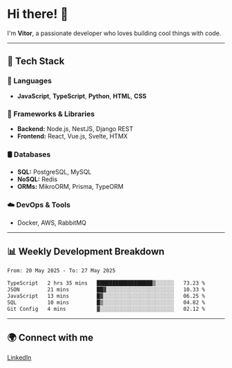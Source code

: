 
# Hi there! 👋

I'm **Vitor**, a passionate developer who loves building cool things with code.

---
## 🔧 Tech Stack

### 📌 Languages
- **JavaScript**, **TypeScript**, **Python**, **HTML**, **CSS**

### 🚀 Frameworks & Libraries
- **Backend:** Node.js, NestJS, Django REST
- **Frontend:** React, Vue.js, Svelte, HTMX

### 🛢️ Databases
- **SQL:** PostgreSQL, MySQL
- **NoSQL:** Redis
- **ORMs:** MikroORM, Prisma, TypeORM

### ☁️ DevOps & Tools
- Docker, AWS, RabbitMQ

---
## 📊 Weekly Development Breakdown

<!--START_SECTION:waka-->

```txt
From: 20 May 2025 - To: 27 May 2025

TypeScript   2 hrs 35 mins   ██████████████████▒░░░░░░   73.23 %
JSON         21 mins         ██▓░░░░░░░░░░░░░░░░░░░░░░   10.33 %
JavaScript   13 mins         █▓░░░░░░░░░░░░░░░░░░░░░░░   06.25 %
SQL          10 mins         █▒░░░░░░░░░░░░░░░░░░░░░░░   04.82 %
Git Config   4 mins          ▓░░░░░░░░░░░░░░░░░░░░░░░░   02.12 %
```

<!--END_SECTION:waka-->

---
## 🌍 Connect with me
[LinkedIn](https://www.linkedin.com/in/vitorlc)
